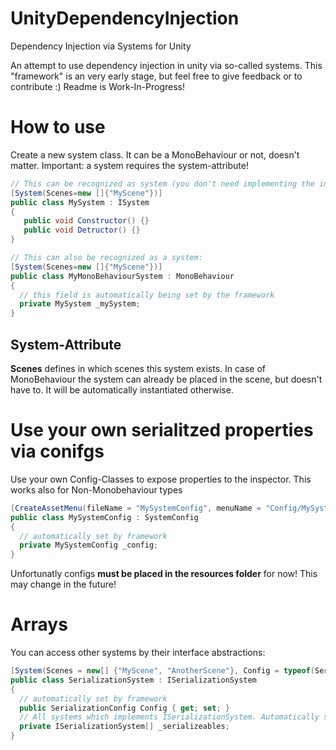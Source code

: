 # UnityDependencyInjection
Dependency Injection via Systems for Unity

An attempt to use dependency injection in unity via so-called systems. This "framework" is an very early stage, but feel free to give feedback or to contribute :)
Readme is Work-In-Progress!

# How to use
Create a new system class. It can be a MonoBehaviour or not, doesn't matter. Important: a system requires the system-attribute!
```cs
// This can be recognized as system (you don't need implementing the interface):
[System(Scenes=new []{"MyScene"})]
public class MySystem : ISystem
{
   public void Constructor() {}
   public void Detructor() {}
}

// This can also be recognized as a system:
[System(Scenes=new []{"MyScene"})]
public class MyMonoBehaviourSystem : MonoBehaviour
{
  // this field is automatically being set by the framework
  private MySystem _mySystem;
}
```

## System-Attribute
**Scenes** defines in which scenes this system exists. In case of MonoBehaviour the system can already be placed in the scene, but doesn't have to. It will be automatically instantiated otherwise.

# Use your own serialitzed properties via conifgs
Use your own Config-Classes to expose properties to the inspector. This works also for Non-Monobehaviour types
```cs
[CreateAssetMenu(fileName = "MySystemConfig", menuName = "Config/MySystemConfig")]
public class MySystemConfig : SystemConfig
{
  // automatically set by framework
  private MySystemConfig _config;
}
```

Unfortunatly configs **must be placed in the resources folder** for now! This may change in the future!

# Arrays
You can access other systems by their interface abstractions:
```cs
[System(Scenes = new[] {"MyScene", "AnotherScene"}, Config = typeof(SerializationConfig))]
public class SerializationSystem : ISerializationSystem
{
  // automatically set by framework
  public SerializationConfig Config { get; set; }
  // All systems which implements ISerializationSystem. Automatically set by framework!
  private ISerializationSystem[] _serializeables;
}
```
